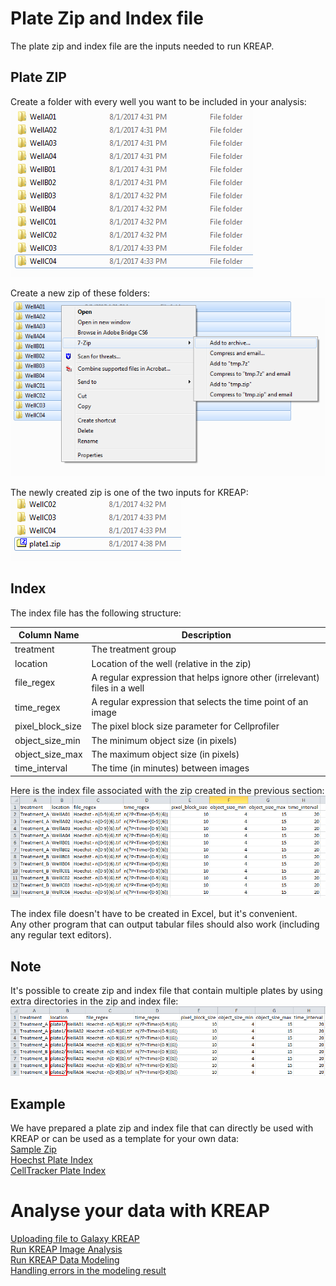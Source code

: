 # [](#header-1)Plate Zip and Index file

The plate zip and index file are the inputs needed to run KREAP.  

## [](#header-2)Plate ZIP  

Create a folder with every well you want to be included in your analysis:  
![file formats zip 1](img/file_formats_zip1.png) 
  
Create a new zip of these folders:  
![file formats zip 2](img/file_formats_zip2.png)  
  
The newly created zip is one of the two inputs for KREAP:  
![file formats zip 3](img/file_formats_zip3.png)  

## [](#header-2)Index  

The index file has the following structure:  
  
| Column Name      | Description                                                               |
|------------------|---------------------------------------------------------------------------|
| treatment        | The treatment group                                                       |
| location         | Location of the well (relative in the zip)                                |
| file_regex       | A regular expression that helps ignore other (irrelevant) files in a well |
| time_regex       | A regular expression that selects the time point of an image              |
| pixel_block_size | The pixel block size parameter for Cellprofiler                           |
| object_size_min  | The minimum object size (in pixels)                                       |
| object_size_max  | The maximum object size (in pixels)                                       |
| time_interval    | The time (in minutes) between images                                      |
  
Here is the index file associated with the zip created in the previous section:  
![file formats index](img/file_formats_index.png)  
  
The index file doesn't have to be created in Excel, but it's convenient.  
Any other program that can output tabular files should also work (including any regular text editors).  

## [](#header-2)Note
  
It's possible to create zip and index file that contain multiple plates by using extra directories in the zip and index file:  
![file formats index note](img/file_formats_index_note.png)  

## [](#header-2)Example

We have prepared a plate zip and index file that can directly be used with KREAP or can be used as a template for your own data:  
[Sample Zip](https://bioinf-galaxian.erasmusmc.nl/owncloud/index.php/s/Fsr313woWq9e6cz/download)  
[Hoechst Plate Index](https://bioinf-galaxian.erasmusmc.nl/owncloud/index.php/s/wqy3ee2XjB6UpLk/download)  
[CellTracker Plate Index](https://bioinf-galaxian.erasmusmc.nl/owncloud/index.php/s/bpMcnQdfoABFsCJ/download)
  
# [](#header-1)Analyse your data with KREAP  
  
[Uploading file to Galaxy KREAP](use_kreap_upload)  
[Run KREAP Image Analysis](use_kreap_analysis)  
[Run KREAP Data Modeling](use_kreap_modeling)  
[Handling errors in the modeling result](use_kreap_model_error)
